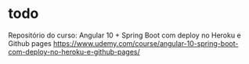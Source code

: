 # todo

Repositório do curso:
Angular 10 + Spring Boot com deploy no Heroku e Github pages
https://www.udemy.com/course/angular-10-spring-boot-com-deploy-no-heroku-e-github-pages/
